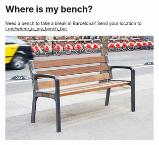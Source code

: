 # Where is my bench?
Need a bench to take a break in Barcelona? Send your location to [t.me/where_is_my_bench_bot](https://t.me/where_is_my_bench_bot).

![Banco Barcelona](.github/assets/bcn-bench.jpg)
